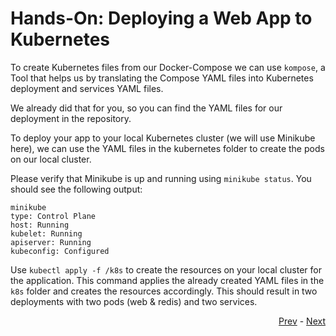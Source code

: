 # Hands-On: Deploying a Web App to Kubernetes

To create Kubernetes files from our Docker-Compose we can use `kompose`, a Tool that helps us by translating the Compose YAML files into Kubernetes deployment and services YAML files.

We already did that for you, so you can find the YAML files for our deployment in the repository.

To deploy your app to your local Kubernetes cluster (we will use Minikube here), we can use the YAML files in the kubernetes folder to create the pods on our local cluster.

Please verify that Minikube is up and running using `minikube status`. You should see the following output:

```
minikube
type: Control Plane
host: Running
kubelet: Running
apiserver: Running
kubeconfig: Configured
```

Use `kubectl apply -f /k8s` to create the resources on your local cluster for the application. This command applies the already created YAML files in the `k8s` folder and creates the resources accordingly. 
This should result in two deployments with two pods (web & redis) and two services. 


<div align="right">
   
   [Prev](04_intro-to-deployments.md) - [Next](06_automate-k8s.md)
</div>